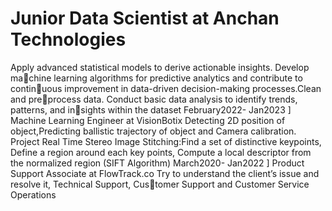 # Junior Data Scientist at Anchan Technologies
Apply advanced statistical models to derive actionable insights. Develop machine learning algorithms for predictive analytics and contribute to continuous improvement in data-driven decision-making processes.Clean and preprocess data. Conduct basic data analysis to identify trends, patterns, and insights within the dataset
February2022- Jan2023 ] Machine Learning Engineer at VisionBotix
Detecting 2D position of object,Predicting ballistic trajectory of object and
Camera calibration.
Project Real Time Stereo Image Stitching:Find a set of distinctive keypoints,
Define a region around each key points, Compute a local descriptor from the
normalized region (SIFT Algorithm)
March2020- Jan2022 ] Product Support Associate at FlowTrack.co
Try to understand the client’s issue and resolve it, Technical Support, Customer Support and Customer Service Operations
